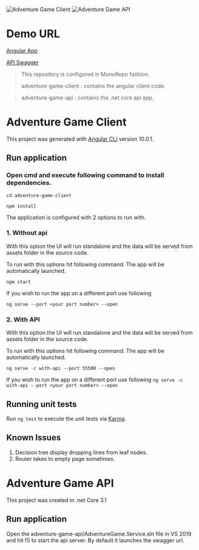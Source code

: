 ![Adventure Game Client](https://github.com/ShivendraKu/choose-your-adventure/workflows/Adventure%20Game%20Client/badge.svg)
![Adventure Game API](https://github.com/ShivendraKu/choose-your-adventure/workflows/Adventure%20Game%20API/badge.svg)

# Demo URL
[Angular App](https://shivendra-cyo.azurewebsites.net/)

[API Swagger](https://shivendra-cyo-api.azurewebsites.net/swagger)

> This repository is configured in MonoRepo fashion.

> adventure-game-client : contains the angular client code. 

> adventure-game-api : contains the .net core api app. 


# Adventure Game Client

This project was generated with [Angular CLI](https://github.com/angular/angular-cli) version 10.0.1.

## Run application

### Open cmd and execute following command to install dependencies. 
`cd adventure-game-client`

`npm install`

The application is configured with 2 options to run with. 
### 1. Without api
With this option the UI will run standalone and the data will be served from assets folder in the source code.

To run with this options hit following command. The app will be automatically launched.

`npm start`

If you wish to run the app on a different port use following

`ng serve --port <your port number> --open`

### 2. With API
With this option the UI will run standalone and the data will be served from assets folder in the source code.

To run with this options hit following command. The app will be automatically launched.

`ng serve -c with-api --port 55500 --open`

If you wish to run the app on a different port use following
`ng serve -c with-api --port <your port number> --open`

## Running unit tests

Run `ng test` to execute the unit tests via [Karma](https://karma-runner.github.io).


## Known Issues
1. Decision tree display dropping lines from leaf nodes. 
2. Router takes to empty page sometimes. 


# Adventure Game API

This project was created in .net Core 3.1

## Run application

Open the adventure-game-api/AdventureGame.Service.sln file in VS 2019 and hit f5 to start the api server. By default it launches the swagger url. 
